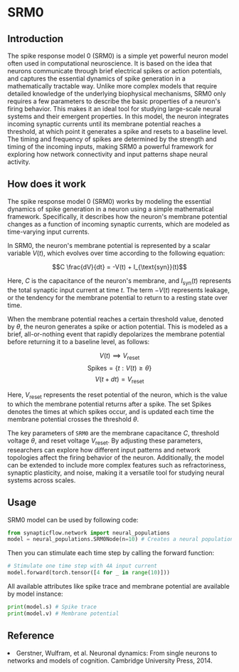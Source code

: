 <script type="text/javascript" src="https://www.maths.nottingham.ac.uk/plp/pmadw/LaTeXMathML.js"></script>
<script src='https://cdnjs.cloudflare.com/ajax/libs/mathjax/2.7.4/MathJax.js?config=default'></script>


# SRM0

## Introduction
The spike response model 0 (SRM0) is a simple yet powerful neuron model often used in computational neuroscience. It is based on the idea that neurons communicate through brief electrical spikes or action potentials, and captures the essential dynamics of spike generation in a mathematically tractable way. Unlike more complex models that require detailed knowledge of the underlying biophysical mechanisms, SRM0 only requires a few parameters to describe the basic properties of a neuron's firing behavior. This makes it an ideal tool for studying large-scale neural systems and their emergent properties. In this model, the neuron integrates incoming synaptic currents until its membrane potential reaches a threshold, at which point it generates a spike and resets to a baseline level. The timing and frequency of spikes are determined by the strength and timing of the incoming inputs, making SRM0 a powerful framework for exploring how network connectivity and input patterns shape neural activity.

## How does it work
The spike response model 0 (SRM0) works by modeling the essential dynamics of spike generation in a neuron using a simple mathematical framework. Specifically, it describes how the neuron's membrane potential changes as a function of incoming synaptic currents, which are modeled as time-varying input currents.

In SRM0, the neuron's membrane potential is represented by a scalar variable $V(t)$, which evolves over time according to the following equation:

$$C \frac{dV}{dt} = -V(t) + I_{\text{syn}}(t)$$

Here, $C$ is the capacitance of the neuron's membrane, and $I_{\text{syn}}(t)$ represents the total synaptic input current at time $t$. The term $-V(t)$ represents leakage, or the tendency for the membrane potential to return to a resting state over time.

When the membrane potential reaches a certain threshold value, denoted by $\theta$, the neuron generates a spike or action potential. This is modeled as a brief, all-or-nothing event that rapidly depolarizes the membrane potential before returning it to a baseline level, as follows:

$$V(t) \implies V_{\text{reset}}$$
$$\text{Spikes} = \{t: V(t) \ge \theta \}$$
$$V(t+dt) = V_{\text{reset}}$$

Here, $V_{\text{reset}}$ represents the reset potential of the neuron, which is the value to which the membrane potential returns after a spike. The set Spikes denotes the times at which spikes occur, and is updated each time the membrane potential crosses the threshold $\theta$.

The key parameters of `SRM0` are the membrane capacitance $C$, threshold voltage $\theta$, and reset voltage $V_{\text{reset}}$. By adjusting these parameters, researchers can explore how different input patterns and network topologies affect the firing behavior of the neuron. Additionally, the model can be extended to include more complex features such as refractoriness, synaptic plasticity, and noise, making it a versatile tool for studying neural systems across scales.

## Usage
SRM0 model can be used by following code:

```python
from synapticflow.network import neural_populations
model = neural_populations.SRM0Node(n=10) # Creates a neural population with 10 neurons
```

Then you can stimulate each time step by calling the forward function:

```python
# Stimulate one time step with 4A input current
model.forward(torch.tensor([4 for _ in range(10)]))
```

All available attributes like spike trace and membrane potential are available by model instance:

```python
print(model.s) # Spike trace
print(model.v) # Membrane potential
```

## Reference

<li> Gerstner, Wulfram, et al. Neuronal dynamics: From single neurons to networks and models of cognition. Cambridge University Press, 2014.

